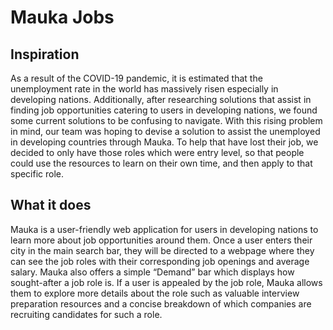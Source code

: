 # Mauka Jobs

## Inspiration

As a result of the COVID-19 pandemic, it is estimated that the unemployment rate in the world has massively risen especially in developing nations. Additionally, after researching solutions that assist in finding job opportunities catering to users in developing nations, we found some current solutions to be confusing to navigate. With this rising problem in mind, our team was hoping to devise a solution to assist the unemployed in developing countries through Mauka. To help that have lost their job, we decided to only have those roles which were entry level, so that people could use the resources to learn on their own time, and then apply to that specific role.

## What it does

Mauka is a user-friendly web application for users in developing nations to learn more about job opportunities around them. Once a user enters their city in the main search bar, they will be directed to a webpage where they can see the job roles with their corresponding job openings and average salary. Mauka also offers a simple “Demand” bar which displays how sought-after a job role is. If a user is appealed by the job role, Mauka allows them to explore more details about the role such as valuable interview preparation resources and a concise breakdown of which companies are recruiting candidates for such a role.
